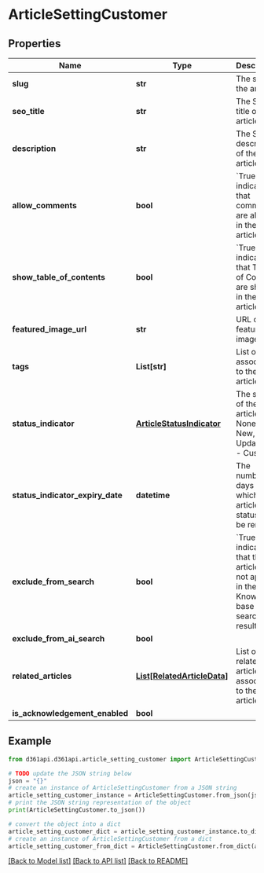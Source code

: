# ArticleSettingCustomer


## Properties

Name | Type | Description | Notes
------------ | ------------- | ------------- | -------------
**slug** | **str** | The slug of the article | [optional] 
**seo_title** | **str** | The SEO title of the article | [optional] 
**description** | **str** | The SEO description of the article | [optional] 
**allow_comments** | **bool** | &#x60;True&#x60; indicates that comments are allowed in the article | [optional] 
**show_table_of_contents** | **bool** | &#x60;True&#x60; indicates that Table of Contents are shown in the article | [optional] 
**featured_image_url** | **str** | URL of the featured image | [optional] 
**tags** | **List[str]** | List of tags associated to the article | [optional] 
**status_indicator** | [**ArticleStatusIndicator**](ArticleStatusIndicator.md) | The status of the article: 0 - None, 1 - New, 2 - Updated, 3 - Custom | [optional] 
**status_indicator_expiry_date** | **datetime** | The number of days after which the article status will be removed | [optional] 
**exclude_from_search** | **bool** | &#x60;True&#x60; indicates that the article will not appear in the Knowledge base search results | [optional] 
**exclude_from_ai_search** | **bool** |  | [optional] 
**related_articles** | [**List[RelatedArticleData]**](RelatedArticleData.md) | List of related articles associated to the article | [optional] 
**is_acknowledgement_enabled** | **bool** |  | [optional] 

## Example

```python
from d361api.d361api.article_setting_customer import ArticleSettingCustomer

# TODO update the JSON string below
json = "{}"
# create an instance of ArticleSettingCustomer from a JSON string
article_setting_customer_instance = ArticleSettingCustomer.from_json(json)
# print the JSON string representation of the object
print(ArticleSettingCustomer.to_json())

# convert the object into a dict
article_setting_customer_dict = article_setting_customer_instance.to_dict()
# create an instance of ArticleSettingCustomer from a dict
article_setting_customer_from_dict = ArticleSettingCustomer.from_dict(article_setting_customer_dict)
```
[[Back to Model list]](../README.md#documentation-for-models) [[Back to API list]](../README.md#documentation-for-api-endpoints) [[Back to README]](../README.md)


